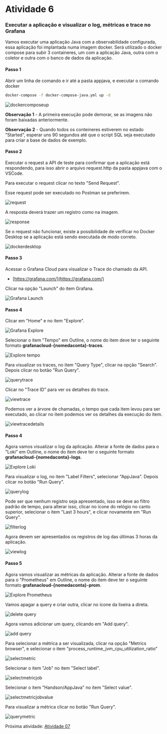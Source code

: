# Atividade 6

### Executar a aplicação e visualizar o log, métricas e trace no Grafana
Vamos executar uma aplicação Java com a observabilidade configurada, essa aplicação foi implantada numa imagem docker.
Será utilizado o docker compose para subir 3 containeres, um com a aplicação Java, outra com o coletor e outra com o banco de dados da aplicação.

#### Passo 1
Abrir um linha de comando e ir até a pasta appjava, e executar o comando docker

```bash
docker-compose -f docker-compose-java.yml up -d
```

![dockercomposeup](images/dockercomposeup.png)

**Observação 1** - A primeira execução pode demorar, se as imagens não foram baixadas anteriormente.

**Observação 2** - Quando todos os conteineres estiverem no estado "Started", esperar uns 90 segundos até que o script SQL seja executado para criar a base de dados de exemplo.

#### Passo 2
Executar o request a API de teste para confirmar que a aplicação está respondendo, para isso abrir o arquivo request.http da pasta appjava com o VSCode.

Para executar o request clicar no texto "Send Request".

Esse request pode ser executado no Postman se preferirem.

![request](images/requesthttp.png)

A resposta deverá trazer um registro como na imagem.

![response](images/requesthttpresponse.png)

Se o request não funcionar, existe a possibilidade de verificar no Docker Desktop se a aplicação está sendo executada de modo correto.

![dockerdesktop](images/dockerdesktop.png)


#### Passo 3
Acessar o Grafana Cloud para visualizar o Trace do chamado da API.

- [https://grafana.com/](https://grafana.com/)

Clicar na opção "Launch" do item Grafana.

![Grafana Launch](images/grafanalaunch.png)

#### Passo 4
Clicar em "Home" e no item "Explore".

![Grafana Explore](images/grafanaexplore.png)

Selecionar o item "Tempo" em Outline, o nome do item deve ter o seguinte formato **grafanacloud-{nomedaconta}-traces**.

![Explore tempo](images/exploretempo.png)

Para visualizar os traces, no item "Query Type", clicar na opção "Search". Depois clicar no botão "Run Query".

![querytrace](images/querytrace.png)

Clicar no "Trace ID" para ver os detalhes do trace.

![viewtrace](images/viewtrace.png)

Podemos ver a árvore de chamadas, o tempo que cada item levou para ser executado, ao clicar no item podemos ver os detalhes da execução do item.

![viewtracedetails](images/viewtracedetails.png)

#### Passo 4
Agora vamos visualizar o log da aplicação.
Alterar a fonte de dados para o "Loki" em Outline, o nome do item deve ter o seguinte formato **grafanacloud-{nomedaconta}-logs**.

![Explore Loki](images/exploreloki.png)

Para visualizar o log, no item "Label Filters", selecionar "AppJava". Depois clicar no botão "Run Query".

![querylog](images/querylog.png)

Pode ser que nenhum registro seja apresentado, isso se deve ao filtro padrão de tempo, para alterar isso, clicar no ícone do relógio no canto superior, selecionar o item "Last 3 hours", e clicar novamente em "Run Query".

![filterlog](images/filterlog.png)

Agora devem ser apresentados os registros de log das últimas 3 horas da aplicação.

![viewlog](images/viewlog.png)

#### Passo 5
Agora vamos visualizar as métricas da aplicação.
Alterar a fonte de dados para o "Prometheus" em Outline, o nome do item deve ter o seguinte formato **grafanacloud-{nomedaconta}-prom**. 

![Explore Prometheus](images/exploremetrics.png)

Vamos apagar a query e criar outra, clicar no ícone da lixeira a direta.

![delete query](images/clearquery.png)

Agora vamos adicionar um query, clicando em "Add query".

![add query](images/addquery.png)

Para selecionar a métrica a ser visualizada, clicar na opção "Metrics browser", e selecionar o item "process_runtime_jvm_cpu_utilization_ratio" 

![selectmetric](images/selectmetric.png)

Selecionar o item "Job" no item "Select label".

![selectmetricjob](images/selectmetricjob.png)

Selecionar o item "Handson/AppJava" no item "Select value".

![selectmetricjobvalue](images/selectmetricjobvalue.png)

Para visualizar a métrica clicar no botão "Run Query".

![querymetric](images/querymetric.png)


Próxima atividade: [Atividade 07](07-atividade.md)

